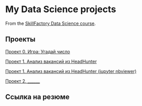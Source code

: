 # My Data Science projects

From the [SkillFactory Data Science course](https://skillfactory.ru/data-scientist).

## Проекты

[Проект 0. Игра: Угадай число](https://github.com/Dennissn/sf_data_science/tree/main/project_0)

[Проект 1. Анализ вакансий из HeadHunter](https://github.com/Dennissn/sf_data_science/tree/main/project_1)

[Проект 1. Анализ вакансий из HeadHunter (jupyter nbviewer)](https://nbviewer.org/github/Dennissn/sf_data_science/blob/main/project_1/project_1.ipynb)

[Проект 2. ______]()

## Ссылка на резюме